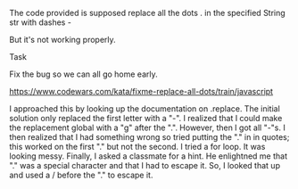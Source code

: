 The code provided is supposed replace all the dots . in the specified String str with dashes -

But it's not working properly.

Task

Fix the bug so we can all go home early.

https://www.codewars.com/kata/fixme-replace-all-dots/train/javascript

I approached this by looking up the documentation on .replace.  The initial solution only replaced the first letter with a "-".  I realized that I could make the replacement global with a "g" after the ".".  However, then I got all "-"s.  I then realized that I had something wrong so tried putting the "." in in quotes; this worked on the first "." but not the second.  I tried a for loop.  It was looking messy.  Finally, I asked a classmate for a hint.  He enlightned me that "." was a special character and that I had to escape it.  So, I looked that up and used a / before the "." to escape it.
